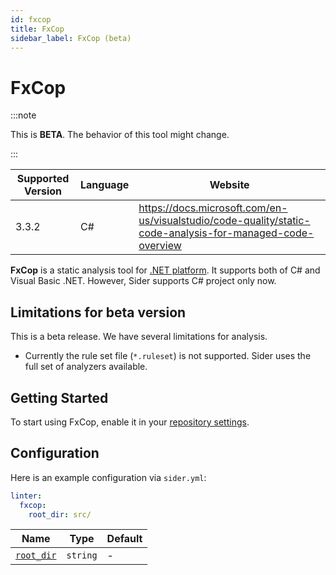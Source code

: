 ```yaml
---
id: fxcop
title: FxCop
sidebar_label: FxCop (beta)
---
```


# FxCop

:::note

This is **BETA**. The behavior of this tool might change.

:::

| Supported Version | Language | Website                                                                                                   |
| ----------------- | -------- | --------------------------------------------------------------------------------------------------------- |
| 3.3.2             | C#       | https://docs.microsoft.com/en-us/visualstudio/code-quality/static-code-analysis-for-managed-code-overview |

**FxCop** is a static analysis tool for [.NET platform](https://dotnet.microsoft.com/). It supports both of C# and Visual Basic .NET. However, Sider supports C# project only now.

## Limitations for beta version

This is a beta release. We have several limitations for analysis.

- Currently the rule set file (`*.ruleset`) is not supported. Sider uses the full set of analyzers available.

## Getting Started

To start using FxCop, enable it in your [repository settings](../../getting-started/repository-settings.md).

## Configuration

Here is an example configuration via `sider.yml`:

```yaml
linter:
  fxcop:
    root_dir: src/
```

| Name                                                                                  | Type     | Default |
| ------------------------------------------------------------------------------------- | -------- | ------- |
| [`root_dir`](../../getting-started/custom-configuration.md#linteranalyzer_idroot_dir) | `string` | -       |
